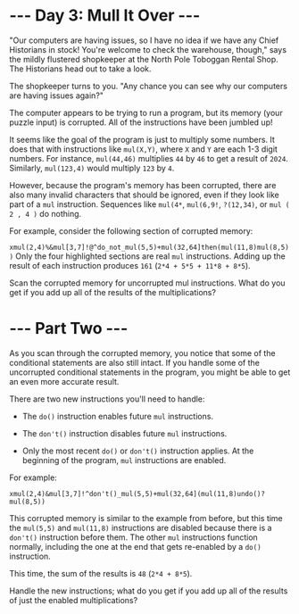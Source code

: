 # --- Day 3: Mull It Over ---
"Our computers are having issues, so I have no idea if we have any Chief Historians in stock! You're welcome to check the warehouse, though," says the mildly flustered shopkeeper at the North Pole Toboggan Rental Shop. The Historians head out to take a look.

The shopkeeper turns to you. "Any chance you can see why our computers are having issues again?"

The computer appears to be trying to run a program, but its memory (your puzzle input) is corrupted. All of the instructions have been jumbled up!

It seems like the goal of the program is just to multiply some numbers. It does that with instructions like ```mul(X,Y)```, where ```X``` and ```Y``` are each 1-3 digit numbers. For instance, ```mul(44,46)``` multiplies ```44``` by ```46``` to get a result of ```2024```. Similarly, ```mul(123,4)``` would multiply ```123``` by ```4```.

However, because the program's memory has been corrupted, there are also many invalid characters that should be ignored, even if they look like part of a ```mul``` instruction. Sequences like ```mul(4*```, ```mul(6,9!```, ```?(12,34)```, or ```mul ( 2 , 4 )``` do nothing.

For example, consider the following section of corrupted memory:

```xmul(2,4)%&mul[3,7]!@^do_not_mul(5,5)+mul(32,64]then(mul(11,8)mul(8,5))```
Only the four highlighted sections are real ```mul``` instructions. Adding up the result of each instruction produces ```161``` (```2*4 + 5*5 + 11*8 + 8*5```).

Scan the corrupted memory for uncorrupted mul instructions. What do you get if you add up all of the results of the multiplications?

# --- Part Two ---
As you scan through the corrupted memory, you notice that some of the conditional statements are also still intact. If you handle some of the uncorrupted conditional statements in the program, you might be able to get an even more accurate result.

There are two new instructions you'll need to handle:

- The ```do()``` instruction enables future ```mul``` instructions.
- The ```don't()``` instruction disables future ```mul``` instructions.

- Only the most recent ```do()``` or ```don't()``` instruction applies. At the beginning of the program, ```mul``` instructions are enabled.

For example:

```xmul(2,4)&mul[3,7]!^don't()_mul(5,5)+mul(32,64](mul(11,8)undo()?mul(8,5))```

This corrupted memory is similar to the example from before, but this time the ```mul(5,5)``` and ```mul(11,8)``` instructions are disabled because there is a ```don't()``` instruction before them. The other ```mul``` instructions function normally, including the one at the end that gets re-enabled by a ```do()``` instruction.

This time, the sum of the results is ```48``` (```2*4 + 8*5```).

Handle the new instructions; what do you get if you add up all of the results of just the enabled multiplications?